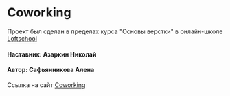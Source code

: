 # Coworking

Проект был сделан в пределах курса "Основы верстки" в онлайн-школе [Loftschool](https://loftschool.com)

#### Наставник: Азаркин Николай
#### Автор: Сафьянникова Алена

Ссылка на сайт [Coworking](https://safyann.github.io/Coworking/)
